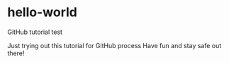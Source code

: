 # hello-world
GitHub tutorial test


Just trying out this tutorial for GitHub process
Have fun and stay safe out there!
